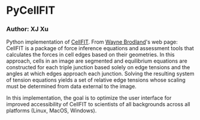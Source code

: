 # PyCellFIT
### Author: XJ Xu
Python implementation of [CellFIT](http://journals.plos.org/plosone/article?id=10.1371/journal.pone.0099116).
From [Wayne Brodland](http://www.civil.uwaterloo.ca/brodland/cellFIT.asp)'s web page:
CellFIT is a package of force inference equations and assessment tools that calculates the forces in cell edges based on their geometries. In this approach, cells in an image are segmented and equilibrium equations are constructed for each triple junction based solely on edge tensions and the angles at which edges approach each junction. Solving the resulting system of tension equations yields a set of relative edge tensions whose scaling must be determined from data external to the image.

In this implementation, the goal is to optimize the user interface for improved accessibility of CellFIT to scientists of all backgrounds across all platforms (Linux, MacOS, Windows). 
